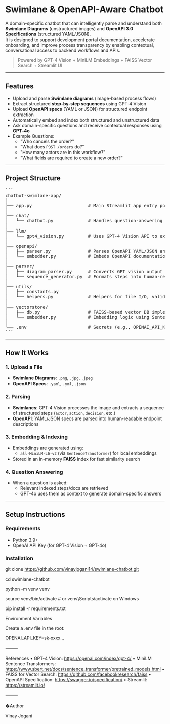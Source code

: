 # Swimlane & OpenAPI-Aware Chatbot

A domain-specific chatbot that can intelligently parse and understand both **Swimlane Diagrams** (unstructured images) and **OpenAPI 3.0 Specifications** (structured YAML/JSON).  
It is designed to support development portal documentation, accelerate onboarding, and improve process transparency by enabling contextual, conversational access to backend workflows and APIs.

> Powered by GPT-4 Vision + MiniLM Embeddings + FAISS Vector Search + Streamlit UI

---

## Features

- Upload and parse **Swimlane diagrams** (image-based process flows)
- Extract structured **step-by-step sequences** using GPT‑4 Vision
- Upload **OpenAPI specs** (YAML or JSON) for structured endpoint extraction
- Automatically embed and index both structured and unstructured data
- Ask domain-specific questions and receive contextual responses using **GPT‑4o**
- Example Questions:
  - "Who cancels the order?"
  - "What does `POST /orders` do?"
  - "How many actors are in this workflow?"
  - "What fields are required to create a new order?"

---

## Project Structure

<pre>
```
chatbot-swimlane-app/
│
├── app.py                     # Main Streamlit app entry point
│
├── chat/
│   └── chatbot.py             # Handles question-answering using embeddings and GPT
│
├── llm/
│   └── gpt4_vision.py         # Uses GPT-4 Vision API to extract structured steps from images
│
├── openapi/
│   ├── parser.py              # Parses OpenAPI YAML/JSON and generates text docs
│   └── embedder.py            # Embeds OpenAPI documentation blocks for search
│
├── parser/
│   ├── diagram_parser.py      # Converts GPT vision output to structured steps
│   └── sequence_generator.py  # Formats steps into human-readable sequences
│
├── utils/
│   ├── constants.py
│   └── helpers.py             # Helpers for file I/O, validation, etc.
│
├── vectorstore/
│   ├── db.py                  # FAISS-based vector DB implementation
│   └── embedder.py            # Embedding logic using SentenceTransformer or OpenAI
│
└── .env                       # Secrets (e.g., OPENAI_API_KEY)
```
</pre>

---

## How It Works

### 1. **Upload a File**
- **Swimlane Diagrams**: `.png`, `.jpg`, `.jpeg`
- **OpenAPI Specs**: `.yaml`, `.yml`, `.json`

### 2. **Parsing**
- **Swimlanes**: GPT‑4 Vision processes the image and extracts a sequence of structured steps (`actor`, `action`, `decision`, etc.)
- **OpenAPI**: YAML/JSON specs are parsed into human-readable endpoint descriptions

### 3. **Embedding & Indexing**
- Embeddings are generated using:
  - `all-MiniLM-L6-v2` (via `SentenceTransformer`) for local embeddings
- Stored in an in-memory **FAISS** index for fast similarity search

### 4. **Question Answering**
- When a question is asked:
  - Relevant indexed steps/docs are retrieved
  - GPT‑4o uses them as context to generate domain-specific answers

---

## Setup Instructions

### Requirements
- Python 3.9+
- OpenAI API Key (for GPT‑4 Vision + GPT-4o)

### Installation

git clone https://github.com/vinayjogani14/swimlane-chatbot.git

cd swimlane-chatbot

python -m venv venv

source venv/bin/activate     # or venv\Scripts\activate on Windows

pip install -r requirements.txt


Environment Variables

Create a .env file in the root:

OPENAI_API_KEY=sk-xxxx...


⸻

References
	•	GPT-4 Vision: https://openai.com/index/gpt-4/
	•	MiniLM Sentence Transformers: https://www.sbert.net/docs/sentence_transformer/pretrained_models.html
	•	FAISS for Vector Search: https://github.com/facebookresearch/faiss
	•	OpenAPI Specification: https://swagger.io/specification/
	•	Streamlit: https://streamlit.io/

⸻

�Author

Vinay Jogani

